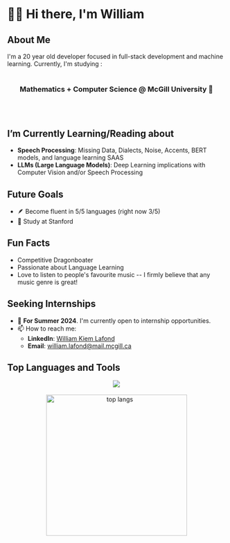 # 👋🏻 Hi there, I'm William



## About Me
I'm a 20 year old developer focused in full-stack development and machine learning. Currently, I'm studying :
<br><br/>
<h3 align="center">Mathematics + Computer Science @ McGill University 🍁</h3>
<br> <br/>

## I’m Currently Learning/Reading about
- **Speech Processing**: Missing Data, Dialects, Noise, Accents, BERT models, and language learning SAAS
- **LLMs (Large Language Models)**: Deep Learning implications with Computer Vision and/or Speech Processing

## Future Goals
- 🪶 Become fluent in 5/5 languages (right now 3/5)
- 📖 Study at Stanford
  
## Fun Facts
- Competitive Dragonboater
- Passionate about Language Learning
- Love to listen to people's favourite music -- I firmly believe that any music genre is great!

## Seeking Internships
- 📅 **For Summer 2024**. I'm currently open to internship opportunities.
- 📫 How to reach me:
  - **LinkedIn**: [William Kiem Lafond](https://www.linkedin.com/in/william-kiem-lafond-98ab61233/)
  - **Email**: william.lafond@mail.mcgill.ca

## Top Languages and Tools
<!-- This section can have GitHub stats cards for languages and tools, or any other relevant information -->
<div align = center>
  <div align=center>
  <img src="https://skillicons.dev/icons?i=python,typescript,javascript,css,html,git,mysql" /><br><br>

  <img width=325 align="center" src="https://github-readme-stats-salesp07.vercel.app/api/top-langs/?username=Waterfountain10&hide=HTML&langs_count=8&layout=compact&theme=react&border_radius=10&size_weight=0.5&count_weight=0.5&exclude_repo=github-readme-stats" alt="top langs" />
</div>
